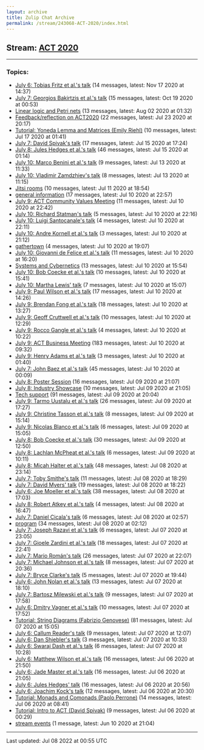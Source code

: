 ```yaml
---
layout: archive
title: Zulip Chat Archive
permalink: /stream/243068-ACT-2020/index.html
---
```


## Stream: [ACT 2020](https://mattecapu.github.io/ct-zulip-archive/stream/243068-ACT-2020/index.html)
---

### Topics:

* [July 6: Tobias Fritz et al.'s talk](topic/topic_July.206.3A.20Tobias.20Fritz.20et.20al.2E's.20talk.html) (14 messages, latest: Nov 17 2020 at 14:37)
* [July 7: Georgios Bakirtzis et al.'s talk](topic/topic_July.207.3A.20Georgios.20Bakirtzis.20et.20al.2E's.20talk.html) (15 messages, latest: Oct 19 2020 at 00:53)
* [Linear logic and Petri nets](topic/topic_Linear.20logic.20and.20Petri.20nets.html) (13 messages, latest: Aug 02 2020 at 01:32)
* [Feedback/reflection on ACT2020](topic/topic_Feedback.2Freflection.20on.20ACT2020.html) (22 messages, latest: Jul 23 2020 at 20:17)
* [Tutorial: Yoneda Lemma and Matrices (Emily Riehl)](topic/topic_Tutorial.3A.20Yoneda.20Lemma.20and.20Matrices.20(Emily.20Riehl).html) (10 messages, latest: Jul 17 2020 at 01:41)
* [July 7: David Spivak's talk](topic/topic_July.207.3A.20David.20Spivak's.20talk.html) (17 messages, latest: Jul 15 2020 at 17:24)
* [July 8: Jules Hedges et al.'s talk](topic/topic_July.208.3A.20Jules.20Hedges.20et.20al.2E's.20talk.html) (46 messages, latest: Jul 15 2020 at 01:14)
* [July 10: Marco Benini et al.'s talk](topic/topic_July.2010.3A.20Marco.20Benini.20et.20al.2E's.20talk.html) (9 messages, latest: Jul 13 2020 at 11:33)
* [July 10: Vladimir Zamdzhiev's talk](topic/topic_July.2010.3A.20Vladimir.20Zamdzhiev's.20talk.html) (8 messages, latest: Jul 13 2020 at 11:15)
* [Jitsi rooms](topic/topic_Jitsi.20rooms.html) (10 messages, latest: Jul 11 2020 at 18:54)
* [general information](topic/topic_general.20information.html) (17 messages, latest: Jul 10 2020 at 22:57)
* [July 9: ACT Community Values Meeting](topic/topic_July.209.3A.20ACT.20Community.20Values.20Meeting.html) (11 messages, latest: Jul 10 2020 at 22:42)
* [July 10: Richard Statman's talk](topic/topic_July.2010.3A.20Richard.20Statman's.20talk.html) (5 messages, latest: Jul 10 2020 at 22:16)
* [July 10: Luigi Santocanale's talk](topic/topic_July.2010.3A.20Luigi.20Santocanale's.20talk.html) (4 messages, latest: Jul 10 2020 at 22:11)
* [July 10: Andre Kornell et al.'s talk](topic/topic_July.2010.3A.20Andre.20Kornell.20et.20al.2E's.20talk.html) (3 messages, latest: Jul 10 2020 at 21:12)
* [gathertown](topic/topic_gathertown.html) (4 messages, latest: Jul 10 2020 at 19:07)
* [July 10: Giovanni de Felice et al.'s talk](topic/topic_July.2010.3A.20Giovanni.20de.20Felice.20et.20al.2E's.20talk.html) (11 messages, latest: Jul 10 2020 at 16:20)
* [Systems and Cybernetics](topic/topic_Systems.20and.20Cybernetics.html) (13 messages, latest: Jul 10 2020 at 15:54)
* [July 10: Bob Coecke et al.'s talk](topic/topic_July.2010.3A.20Bob.20Coecke.20et.20al.2E's.20talk.html) (10 messages, latest: Jul 10 2020 at 15:41)
* [July 10: Martha Lewis' talk](topic/topic_July.2010.3A.20Martha.20Lewis'.20talk.html) (7 messages, latest: Jul 10 2020 at 15:07)
* [July 9: Paul Wilson et al.'s talk](topic/topic_July.209.3A.20Paul.20Wilson.20et.20al.2E's.20talk.html) (17 messages, latest: Jul 10 2020 at 14:26)
* [July 9: Brendan Fong et al.'s talk](topic/topic_July.209.3A.20Brendan.20Fong.20et.20al.2E's.20talk.html) (18 messages, latest: Jul 10 2020 at 13:27)
* [July 9: Geoff Cruttwell et al.'s talk](topic/topic_July.209.3A.20Geoff.20Cruttwell.20et.20al.2E's.20talk.html) (10 messages, latest: Jul 10 2020 at 12:29)
* [July 9: Rocco Gangle et al.'s talk](topic/topic_July.209.3A.20Rocco.20Gangle.20et.20al.2E's.20talk.html) (4 messages, latest: Jul 10 2020 at 10:22)
* [July 9: ACT Business Meeting](topic/topic_July.209.3A.20ACT.20Business.20Meeting.html) (183 messages, latest: Jul 10 2020 at 09:32)
* [July 9: Henry Adams et al.'s talk](topic/topic_July.209.3A.20Henry.20Adams.20et.20al.2E's.20talk.html) (3 messages, latest: Jul 10 2020 at 01:40)
* [July 7: John Baez et al.'s talk](topic/topic_July.207.3A.20John.20Baez.20et.20al.2E's.20talk.html) (45 messages, latest: Jul 10 2020 at 00:09)
* [July 8: Poster Session](topic/topic_July.208.3A.20Poster.20Session.html) (16 messages, latest: Jul 09 2020 at 21:07)
* [July 8: Industry Showcase](topic/topic_July.208.3A.20Industry.20Showcase.html) (10 messages, latest: Jul 09 2020 at 21:05)
* [Tech support](topic/topic_Tech.20support.html) (91 messages, latest: Jul 09 2020 at 20:04)
* [July 9: Tarmo Uustalu et al.'s talk](topic/topic_July.209.3A.20Tarmo.20Uustalu.20et.20al.2E's.20talk.html) (26 messages, latest: Jul 09 2020 at 17:27)
* [July 9: Christine Tasson et al.'s talk](topic/topic_July.209.3A.20Christine.20Tasson.20et.20al.2E's.20talk.html) (8 messages, latest: Jul 09 2020 at 15:14)
* [July 9: Nicolas Blanco et al.'s talk](topic/topic_July.209.3A.20Nicolas.20Blanco.20et.20al.2E's.20talk.html) (6 messages, latest: Jul 09 2020 at 15:05)
* [July 8: Bob Coecke et al.'s talk](topic/topic_July.208.3A.20Bob.20Coecke.20et.20al.2E's.20talk.html) (30 messages, latest: Jul 09 2020 at 12:50)
* [July 8: Lachlan McPheat et al.'s talk](topic/topic_July.208.3A.20Lachlan.20McPheat.20et.20al.2E's.20talk.html) (6 messages, latest: Jul 09 2020 at 10:11)
* [July 8: Micah Halter et al.'s talk](topic/topic_July.208.3A.20Micah.20Halter.20et.20al.2E's.20talk.html) (48 messages, latest: Jul 08 2020 at 23:14)
* [July 7: Toby Smithe's talk](topic/topic_July.207.3A.20Toby.20Smithe's.20talk.html) (11 messages, latest: Jul 08 2020 at 18:29)
* [July 7: David Myers' talk](topic/topic_July.207.3A.20David.20Myers'.20talk.html) (19 messages, latest: Jul 08 2020 at 18:22)
* [July 6: Joe Moeller et al.'s talk](topic/topic_July.206.3A.20Joe.20Moeller.20et.20al.2E's.20talk.html) (38 messages, latest: Jul 08 2020 at 17:03)
* [July 8: Robert Atkey et al.'s talk](topic/topic_July.208.3A.20Robert.20Atkey.20et.20al.2E's.20talk.html) (4 messages, latest: Jul 08 2020 at 16:47)
* [July 7: Daniel Cicala's talk](topic/topic_July.207.3A.20Daniel.20Cicala's.20talk.html) (6 messages, latest: Jul 08 2020 at 02:57)
* [program](topic/topic_program.html) (34 messages, latest: Jul 08 2020 at 02:12)
* [July 7: Joseph Razavi et al.'s talk](topic/topic_July.207.3A.20Joseph.20Razavi.20et.20al.2E's.20talk.html) (6 messages, latest: Jul 07 2020 at 23:05)
* [July 7: Gioele Zardini et al.'s talk](topic/topic_July.207.3A.20Gioele.20Zardini.20et.20al.2E's.20talk.html) (18 messages, latest: Jul 07 2020 at 22:41)
* [July 7: Mario Román's talk](topic/topic_July.207.3A.20Mario.20Rom.C3.A1n's.20talk.html) (26 messages, latest: Jul 07 2020 at 22:07)
* [July 7: Michael Johnson et al.'s talk](topic/topic_July.207.3A.20Michael.20Johnson.20et.20al.2E's.20talk.html) (8 messages, latest: Jul 07 2020 at 20:36)
* [July 7: Bryce Clarke's talk](topic/topic_July.207.3A.20Bryce.20Clarke's.20talk.html) (5 messages, latest: Jul 07 2020 at 19:44)
* [July 6: John Nolan et al.'s talk](topic/topic_July.206.3A.20John.20Nolan.20et.20al.2E's.20talk.html) (13 messages, latest: Jul 07 2020 at 18:10)
* [July 7: Bartosz Milewski et al.'s talk](topic/topic_July.207.3A.20Bartosz.20Milewski.20et.20al.2E's.20talk.html) (9 messages, latest: Jul 07 2020 at 17:58)
* [July 6: Dmitry Vagner et al.'s talk](topic/topic_July.206.3A.20Dmitry.20Vagner.20et.20al.2E's.20talk.html) (10 messages, latest: Jul 07 2020 at 17:52)
* [Tutorial: String Diagrams (Fabrizio Genovese)](topic/topic_Tutorial.3A.20String.20Diagrams.20(Fabrizio.20Genovese).html) (81 messages, latest: Jul 07 2020 at 15:05)
* [July 6: Callum Reader's talk](topic/topic_July.206.3A.20Callum.20Reader's.20talk.html) (9 messages, latest: Jul 07 2020 at 12:07)
* [July 6: Dan Shiebler's talk](topic/topic_July.206.3A.20Dan.20Shiebler's.20talk.html) (3 messages, latest: Jul 07 2020 at 10:33)
* [July 6: Swaraj Dash et al.'s talk](topic/topic_July.206.3A.20Swaraj.20Dash.20et.20al.2E's.20talk.html) (6 messages, latest: Jul 07 2020 at 10:28)
* [July 6: Matthew Wilson et al.'s talk](topic/topic_July.206.3A.20Matthew.20Wilson.20et.20al.2E's.20talk.html) (16 messages, latest: Jul 06 2020 at 21:50)
* [July 6: Jade Master et al.'s talk](topic/topic_July.206.3A.20Jade.20Master.20et.20al.2E's.20talk.html) (16 messages, latest: Jul 06 2020 at 21:05)
* [July 6: Jules Hedges' talk](topic/topic_July.206.3A.20Jules.20Hedges'.20talk.html) (16 messages, latest: Jul 06 2020 at 20:56)
* [July 6: Joachim Kock's talk](topic/topic_July.206.3A.20Joachim.20Kock's.20talk.html) (12 messages, latest: Jul 06 2020 at 20:30)
* [Tutorial: Monads and Comonads (Paolo Perrone)](topic/topic_Tutorial.3A.20Monads.20and.20Comonads.20(Paolo.20Perrone).html) (14 messages, latest: Jul 06 2020 at 08:41)
* [Tutorial: Intro to ACT (David Spivak)](topic/topic_Tutorial.3A.20Intro.20to.20ACT.20(David.20Spivak).html) (9 messages, latest: Jul 06 2020 at 00:29)
* [stream events](topic/topic_stream.20events.html) (1 message, latest: Jun 10 2020 at 21:04)

<hr><p>Last updated: Jul 08 2022 at 00:55 UTC</p>